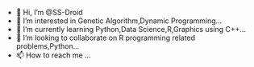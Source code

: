 - 👋 Hi, I’m @SS-Droid
- 👀 I’m interested in Genetic Algorithm,Dynamic Programming...
- 🌱 I’m currently learning Python,Data Science,R,Graphics using C++...
- 💞️ I’m looking to collaborate on R programming related problems,Python...
- 📫 How to reach me ...

<!---
SSD-Droid/SSD-Droid is a ✨ special ✨ repository because its `README.md` (this file) appears on your GitHub profile.
You can click the Preview link to take a look at your changes.
--->
